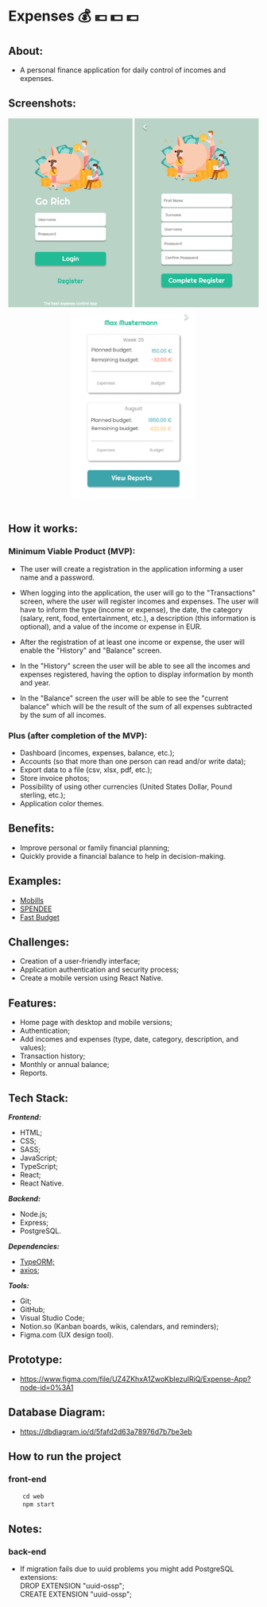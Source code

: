 # **Expenses** :moneybag: :euro: :dollar: :pound:

## About:

- A personal finance application for daily control of incomes and expenses.  

## Screenshots:

<div align="center">
    <img src="./readme/screenshot_01_login.png" width="250px">
    <img src="./readme/screenshot_02_register.png" width="250px">
    <img src="./readme/screenshot_03_dashboard.png" width="250px">
</div>
<br>

## How it works:

### Minimum Viable Product (MVP):

- The user will create a registration in the application informing a user name and a password.  
  
- When logging into the application, the user will go to the "Transactions" screen, where the user will register incomes and expenses. The user will have to inform the type (income or expense), the date, the category (salary, rent, food, entertainment, etc.), a description (this information is optional), and a value of the income or expense in EUR.  
  
- After the registration of at least one income or expense, the user will enable the "History" and "Balance" screen.  
  
- In the "History" screen the user will be able to see all the incomes and expenses registered, having the option to display information by month and year.  
  
- In the "Balance" screen the user will be able to see the "current balance" which will be the result of the sum of all expenses subtracted by the sum of all incomes.  

### Plus (after completion of the MVP):

- Dashboard (incomes, expenses, balance, etc.);
- Accounts (so that more than one person can read and/or write data);
- Export data to a file (csv, xlsx, pdf, etc.);
- Store invoice photos;
- Possibility of using other currencies (United States Dollar, Pound sterling, etc.);
- Application color themes.

## Benefits:

- Improve personal or family financial planning;  
- Quickly provide a financial balance to help in decision-making.  

## Examples:

- [Mobills](https://www.mobillsapp.com/)
- [SPENDEE](https://www.spendee.com/)
- [Fast Budget](https://fastbudget.app/)

## Challenges:

- Creation of a user-friendly interface;  
- Application authentication and security process;  
- Create a mobile version using React Native.  

## Features:

- Home page with desktop and mobile versions;
- Authentication;
- Add incomes and expenses (type, date, category, description, and values);
- Transaction history;
- Monthly or annual balance;
- Reports.

## Tech Stack:

**_Frontend:_**  

- HTML;
- CSS;
- SASS;
- JavaScript;
- TypeScript;
- React;
- React Native.

**_Backend:_**  

- Node.js;
- Express;
- PostgreSQL.

**_Dependencies:_**  

- [TypeORM;](https://typeorm.io/)  
- [axios](https://github.com/axios/axios);

**_Tools:_**  

- Git;
- GitHub;
- Visual Studio Code;
- Notion.so (Kanban boards, wikis, calendars, and reminders);
- Figma.com (UX design tool).

## Prototype:

- https://www.figma.com/file/UZ4ZKhxA1ZwoKbIezuIRiQ/Expense-App?node-id=0%3A1  

## Database Diagram:

- https://dbdiagram.io/d/5fafd2d63a78976d7b7be3eb  

## How to run the project

### front-end


```
    cd web
    npm start
```

## Notes: 

### back-end

- If migration fails due to uuid problems you might add PostgreSQL extensions:  
DROP EXTENSION "uuid-ossp";  
CREATE EXTENSION "uuid-ossp";  